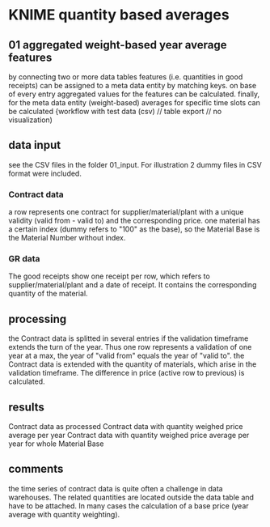 # KNIME quantity based averages
## 01 aggregated weight-based year average features
by connecting two or more data tables features (i.e. quantities in good receipts) can be assigned to a meta data entity by matching keys. on base of every entry aggregated values for the features can be calculated. finally, for the meta data entity (weight-based) averages for specific time slots can be calculated
{workflow with test data (csv) // table export // no visualization)

## data input
see the CSV files in the folder 01_input. For illustration 2 dummy files in CSV format were included.
### Contract data
a row represents one contract for supplier/material/plant with a unique validity (valid from - valid to) and the corresponding price.
one material has a certain index (dummy refers to "100" as the base), so the Material Base is the Material Number without index.
### GR data
The good receipts show one receipt per row, which refers to supplier/material/plant and a date of receipt. It contains the corresponding quantity of the material.

## processing
the Contract data is splitted in several entries if the validation timeframe extends the turn of the year. Thus one row represents a validation of one year at a max, the year of "valid from" equals the year of "valid to".
the Contract data is extended with the quantity of materials, which arise in the validation timeframe.
The difference in price (active row to previous) is calculated.

## results
Contract data as processed
Contract data with quantity weighed price average per year
Contract data with quantity weighed price average per year for whole Material Base

## comments
the time series of contract data is quite often a challenge in data warehouses. The related quantities are located outside the data table and have to be attached. In many cases the calculation of a base price (year average with quantity weighting).
